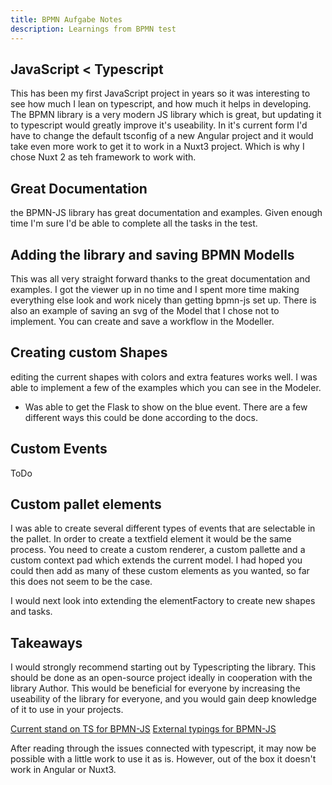 ```yaml
---
title: BPMN Aufgabe Notes
description: Learnings from BPMN test
---
```


## JavaScript < Typescript

This has been my first JavaScript project in years so it was interesting to see how much I lean on typescript, and how much it helps in developing. The BPMN library is a very modern JS library which is great, but updating it to typescript would greatly improve it's useability. In it's current form I'd have to change the default tsconfig of a new Angular project and it would take even more work to get it to work in a Nuxt3 project. Which is why I chose Nuxt 2 as teh framework to work with.

## Great Documentation

the BPMN-JS library has great documentation and examples. Given enough time I'm sure I'd be able to complete all the tasks in the test.

## Adding the library and saving BPMN Modells

This was all very straight forward thanks to the great documentation and examples. I got the viewer up in no time and I spent more time making everything else look and work nicely than getting bpmn-js set up. There is also an example of saving an svg of the Model that I chose not to implement. You can create and save a workflow in the Modeller.

## Creating custom Shapes

editing the current shapes with colors and extra features works well. I was able to implement a few of the examples which you can see in the Modeler.

- Was able to get the Flask to show on the blue event. There are a few different ways this could be done according to the docs.

## Custom Events

ToDo

## Custom pallet elements

I was able to create several different types of events that are selectable in the pallet. In order to create a textfield element it would be the same process. You need to create a custom renderer, a custom pallette and a custom context pad which extends the current model. I had hoped you could then add as many of these custom elements as you wanted, so far this does not seem to be the case.

I would next look into extending the elementFactory to create new shapes and tasks.

## Takeaways

I would strongly recommend starting out by Typescripting the library. This should be done as an open-source project ideally in cooperation with the library Author. This would be beneficial for everyone by increasing the useability of the library for everyone, and you would gain deep knowledge of it to use in your projects.

[Current stand on TS for BPMN-JS](https://github.com/bpmn-io/bpmn-js/issues/1002)
[External typings for BPMN-JS](https://github.com/lppedd/bpmnio-typings)

After reading through the issues connected with typescript, it may now be possible with a little work to use it as is. However, out of the box it doesn't work in Angular or Nuxt3.
